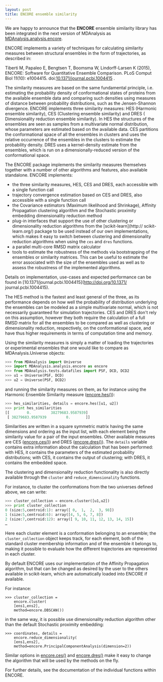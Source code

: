 ```yaml
---
layout: post
title: ENCORE ensemble similarity
---
```


We are happy to announce that the **ENCORE** ensemble similarity library has 
been integrated in the next version of MDAnalysis as [
MDAnalysis.analysis.encore](http://www.mdanalysis.org/mdanalysis/documentation_pages/analysis/encore.html).

ENCORE implements a variety of techniques for calculating similarity measures 
between structural ensembles in the form of trajectories, as described in:

Tiberti M, Papaleo E, Bengtsen T, Boomsma W, Lindorff-Larsen K (2015), ENCORE:
Software for Quantitative Ensemble Comparison. PLoS Comput Biol 11(10):
e1004415.
doi:[10.1371/journal.pcbi.1004415](http://doi.org/10.1371/journal.pcbi.1004415)
.

The similarity measures are based on the same fundamental principle, i.e. 
estimating the probability density of conformational states of proteins from 
the available ensemble data and comparing such densities using measures of 
distance between probability distributions, such as the Jensen-Shannon 
divergence. ENCORE implements three similarity measures: HES (Harmonic 
ensemble similarity), CES (Clustering ensemble similarity) and DRES (
Dimensionality reduction ensemble similarity). In HES the structures of the 
ensembles are seen as samples from a multivariate normal distribution, whose 
parameters are estimated based on the available data. CES partitions the 
conformational space of all the ensembles in clusters and uses the relative 
occurrence of the ensembles in the clusters to estimate the probability 
density. DRES uses a kernel-density estimate from the ensembles, which is run 
on a dimensionally-reduced version of the conformational space.

The ENCORE package implements the similarity measures themselves together with 
a number of other algorithms and features, also available standalone. ENCORE 
implements:

* the three similarity measures, HES, CES and DRES, each accessible with a 
single function call
* trajectory convergence estimation based on CES and DRES, also accessible 
with a single function call
* the Covariance estimators (Maximum likelihood and Shrinkage), Affinity 
Propagation clustering algorithm and the Stochastic proximity embedding 
dimensionality reduction method
* plug-in interfaces that support the use of other clustering or 
dimensionality reduction algorithms from the [scikit-learn](http://
scikit-learn.org/) package to be used instead of our own implementations, 
which makes it easy to switch between clustering and dimensionality reduction 
algorithms when using the `ces` and `dres` functions. 
* a parallel multi-core RMSD matrix calculator
* tools to estimate the robustness of the methods via bootstrapping of the 
ensembles or similarity matrices. This can be useful to estimate the error 
associated with the size of the ensembles used as well as to assess the 
robustness of the implemented algorithms.

Details on implementation, use-cases and expected performance
can be found in [10.1371/journal.pcbi.1004415](http://doi.org/10.1371/
journal.pcbi.1004415).

The HES method is the fastest and least general of the three, as its 
performance depends on  how well the probability of distribution underlying 
the ensembles can be modeled as a simple multivariate normal, which is not 
necessarily guaranteed for simulation trajectories. CES and DRES don't rely on 
this assumption, however they both require the calculation of a full RMSD 
matrix for all the ensembles to be compared as well as clustering or 
dimensionality reduction, respectively, on the conformational space, and have 
thus higher requirements in terms of computation time and memory.

Using the similarity measures is simply a matter of loading the trajectories 
or experimental ensembles that one would like to compare as 
MDAnalysis.Universe objects:

```python
>>> from MDAnalysis import Universe
>>> import MDAnalysis.analysis.encore as encore
>>> from MDAnalysis.tests.datafiles import PSF, DCD, DCD2
>>> u1 = Universe(PSF, DCD)
>>> u2 = Universe(PSF, DCD2)
```

and running the similarity measures on them, as for instance using the 
Harmonic Ensemble Similarity measure ([encore.hes()](http://www.mdanalysis.org/mdanalysis//documentation_pages/analysis/encore/similarity.html#MDAnalysis.analysis.encore.similarity.hes)):

```python
>>> hes_similarities, details = encore.hes([u1, u2])
>>> print hes_similarities
[[        0.         38279683.9587939]
 [ 38279683.9587939         0.       ]]
```

Similarities are written in a square symmetric matrix having the same 
dimensions and ordering as the input list, with each element being the 
similarity value for a pair of the input ensembles. Other available measures 
are CES ([encore.ces()](http://www.mdanalysis.org/mdanalysis//documentation_pages/analysis/encore/similarity.html#MDAnalysis.analysis.encore.similarity.ces)) 
and DRES ([encore.dres()](http://www.mdanalysis.org/mdanalysis//documentation_pages/analysis/encore/similarity.html#MDAnalysis.analysis.encore.similarity.dres)).
The `details` variable contains extra information about the calculation that 
has been performed: with HES, it contains the parameters of the estimated 
probability distributions; with CES, it contains the output of clustering;
with DRES, it contains the embedded space.

The clustering and dimensionality reduction functionality is also directly 
available through the `cluster` and `reduce_dimensionality` functions. 

For instance, to cluster the conformations
from the two universes defined above, we can write:

```python
>>> cluster_collection = encore.cluster([u1,u2])
>>> print cluster_collection
0 (size:5,centroid:1): array([ 0,  1,  2,  3, 98])
1 (size:5,centroid:6): array([4, 5, 6, 7, 8])
2 (size:7,centroid:12): array([ 9, 10, 11, 12, 13, 14, 15])
…
```

Here each cluster element is a conformation belonging to an ensemble; the `cluster_collection` object keeps track, for each element, both of the standard cluster membership information and of the ensemble it belongs to, making it possible to evaluate how the different trajectories are represented in each cluster. 

By default ENCORE uses our implementation of the Affinity Propagation 
algorithm, but that can be changed as desired by the user to the others 
available in scikit-learn, which are automatically loaded into ENCORE if 
available.

For instance:

```
>>> cluster_collection =
    encore.cluster(
    [ens1,ens2],
    method=encore.DBSCAN())
```

in the same way, it is possible use dimensionality reduction algorithm other 
than the default Stochastic proximity embedding:

```
>>> coordinates, details =
    encore.reduce_dimensionality(
    [ens1,ens2],
    method=encore.PrincipalComponentAnalysis(dimension=2))
```

Similar options in [encore.ces()](http://www.mdanalysis.org/mdanalysis//documentation_pages/analysis/encore/similarity.html#MDAnalysis.analysis.encore.similarity.ces) 
and [encore.dres()](http://www.mdanalysis.org/mdanalysis//documentation_pages/analysis/encore/similarity.html#MDAnalysis.analysis.encore.similarity.dres) make it easy to change the algorithm that will be used by the methods on the 
fly.

For further details, see the documentation of the individual functions within 
ENCORE.
